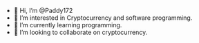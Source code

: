 - 👋 Hi, I’m @Paddy172
- 👀 I’m interested in Cryptocurrency and software programming.
- 🌱 I’m currently learning programming.
- 💞️ I’m looking to collaborate on cryptocurrency.

<!---
Paddy172/Paddy172 is a ✨ special ✨ repository because its `README.md` (this file) appears on your GitHub profile.
You can click the Preview link to take a look at your changes.
--->
